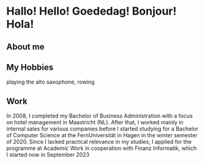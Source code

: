 # Hallo! Hello! Goededag! Bonjour! Hola!  

## About me


## My Hobbies
playing the alto saxophone, rowing

## Work
In 2008, I completed my Bachelor of Business Administration with a focus on hotel management 
in Maastricht (NL). After that, I worked mainly in internal sales for various companies before 
I started studying for a Bachelor of Computer Science at the FernUniversität in Hagen in the 
winter semester of 2020. Since I lacked practical relevance in my studies, I applied for the 
programme at Academic Work in cooperation with Finanz Informatik, which I started now in 
September 2023
